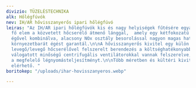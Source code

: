 ```yaml
---
divizio: TÜZELÉSTECHNIKA
alk: Hőlégfúvók
nev: IH/AR hővisszanyerős ipari hőlégfúvó
leiras: "Az IH/AR ipari hőlégfúvók kis és nagy helyiségek fűtésére egyaránt alkalmasak.\n\nA
  fő elem a közvetett hőcserélő átmenő lánggal,  amely egy kétfokozatú vagy folyamatszabályzású
  égővel kombinálva, alacsony NOx osztály besorolással nagyon magas hatásfokot és
  környezetbarát égést garantál.\n\nA hővisszanyerős kivitel egy külön beépített speciális
  levegő/levegő hőcserélővel felszerelt berendezés a költséghatékonyabb működés érdekében.\n\nBerendezéseink
  válogatott minőségű centrifugális ventilátorokkal vannak felszerelve, amelyek garantálják
  a megfelelő légnyomásteljesítményt.\n\nTöbb méretben és kültéri kivitelben egyaránt
  elérhető. "
boritokep: "/uploads/ihar-hovisszanyeros.webp"

---
```

